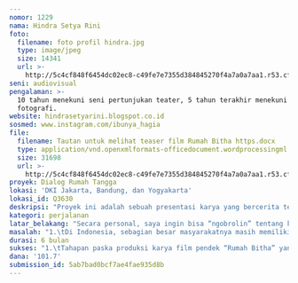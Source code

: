 ```yaml
---
nomor: 1229
nama: Hindra Setya Rini
foto:
  filename: foto profil hindra.jpg
  type: image/jpeg
  size: 14341
  url: >-
    http://5c4cf848f6454dc02ec8-c49fe7e7355d384845270f4a7a0a7aa1.r53.cf2.rackcdn.com/035ddead-784c-40f1-a425-b0faf52697d3/foto%20profil%20hindra.jpg
seni: audiovisual
pengalaman: >-
  10 tahun menekuni seni pertunjukan teater, 5 tahun terakhir menekuni film dan
  fotografi.
website: hindrasetyarini.blogspot.co.id
sosmed: www.instagram.com/ibunya_hagia
file:
  filename: Tautan untuk melihat teaser film Rumah Bitha https.docx
  type: application/vnd.openxmlformats-officedocument.wordprocessingml.document
  size: 31698
  url: >-
    http://5c4cf848f6454dc02ec8-c49fe7e7355d384845270f4a7a0a7aa1.r53.cf2.rackcdn.com/96467884-c802-40ff-a308-e84c141046ca/Tautan%20untuk%20melihat%20teaser%20film%20Rumah%20Bitha%20https.docx
proyek: Dialog Rumah Tangga
lokasi: 'DKI Jakarta, Bandung, dan Yogyakarta'
lokasi_id: Q3630
deskripsi: "Proyek ini adalah sebuah presentasi karya yang bercerita tentang keluarga, melibatkan perempuan-perempuan yang secara terbuka membicarakan hal pribadi dalam rumah tangganya. Permasalahan rumah tangga yang biasanya ditutup-tutupi agar tampak baik-baik saja dari luar rumah, akan dibagikan melalui presentasi karya “Dialog Rumah Tangga” ini. Proyek ini terbagi dua fase, yaitu fase pertama penyelesaian produksi karya film pendek fiksi berjudul “Rumah Bitha” yang merupakan alat bagi saya untuk memasuki rumah-rumah keluarga yang saya singgahi. Film fiksi ini sebagai sebuah media yang berbicara tentang keluarga di Indonesia. \r\nFase kedua, presentasi karya melalui pemutaran film keliling dari satu rumah ke rumah yang lain menyasar keluarga-keluarga yang secara terbuka bersedia membahas isu keluarganya. Selain bisa jadi bahan diskusi, film Rumah Bitha yang dibuat dengan harapan bisa menjadi bahan refleksi saat menontonnya ini, juga diharapkan mampu menjadi sarana bercermin bersama guna terciptanya dialog mengenai permasalahan-permasalahan perempuan Indonesia. Presentasi ini bersifat intim dan hangat seperti teman mengunjungi temannya, menonton film bersama dan saling bertukar kabar mengenai keluarga di ruang tengah atau ruang makan sebagaimana perihal keluarga biasa dibicarakan di sana. Presentasi karya ini nantinya dapat saya lanjutkan sebagai hasil refleksi dari perjalanan saya dalam bentuk pameran atau public sharing.\r\n"
kategori: perjalanan
latar_belakang: "Secara personal, saya ingin bisa “ngobrolin” tentang keluarga. Kadang, buat sebagian orang (termasuk saya), membicarakan perihal keluarga tetangga lebih mudah daripada membicarakan keluarga sendiri. Seringkali kita lebih senang menampilkan bahwa “keluarga kita dalam keadaan baik-baik saja,” dan menutup rapat-rapat rahasia keluarga di balik pintu rumah—karena akan menjadi “aib” dan tabu jika dibuka. Lewat media film fiksi yang saya buat dan presentasi karya ini, saya seperti seorang teman yang ingin bisa mengetuk pintu rumahmu dan masuk ke dalamnya—tidak lagi hanya mengintip dari jendela rumah saya. Saya hanya ingin bertanya kabar dengan hangat, “Bagaimana keluargamu hari ini? Baik?”\r\nPertengahan tahun 2012, saya bersama dua rekan seniman dari disiplin berbeda menginisiasi sebuah proyek bertema “Keluarga/Berkeluarga”. Sejak saat itu obrolan dan berbagi cerita perihal keluarga bergulir bersama beberapa pasangan keluarga kecil yang tinggal di Yogyakarta. Berangkat dari refleksi atas sejarah dan kenangan atas keluarga, lalu perjumpaan saya dengan beberapa perempuan sebagai responden dalam proyek tersebut, melahirkan sebuah karya film pendek fiksi pertama saya tentang keluarga yang berjudul “Rumah Bitha”. Film ini belum selesai dan terhenti di tahap post production karena keterbatasan dana. Sehingga, presentasi karya yang saya angankan terjadi seperti dalam proyek “Dialog Rumah Tangga” ini belum terwujud."
masalah: "1.\tDi Indonesia, sebagian besar masyarakatnya masih memiliki norma yang menganggap tabu untuk menceritakan rahasia atau permasalahan yang terjadi di dalam kehidupan rumah tangga. Sementara, kebutuhan untuk berbagi atau bertemu dengan rekan atau teman senasib sepenanggungan itu ada. Kebutuhan untuk menemukan suatu tempat / penyaluran. Hal tersebut dapat dilihat dari kecenderungan masyarakat masa kini membeberkan rahasia yang terjadi di dalam rumahnya pada dinding jendela laman sosial medianya. \r\n2.\tPerempuan, dalam berbagai kasus permasalahan dalam rumah tangga yang saya temui seringkali menempati posisi yang tampaknya lemah, padahal sesungguhnya ia adalah pemegang kunci utama dalam menyiasati persoalan rumah tangganya. Hal tersebut tidak akan tampak dari luar karena persoalan rumah tangga adalah persoalan di ruang privat.\r\n3.\tPerempuan sebagai individu butuh teman perempuan lain sebagai cermin yang saling menguatkan, menginspirasi, mendorong, dan membuat menjadi berdaya. Hal tersebut hanya terjadi jika para perempuan saling bertemu, berkumpul, berbagi kisah dan dapat mengambil refleksi atas persoalan yang terjadi dalam hidupnya, rumah tangganya atau keluarganya. \r\n"
durasi: 6 bulan
sukses: "1.\tTahapan paska produksi karya film pendek “Rumah Bitha” yang menjadi alat untuk mewujudkan presentasi karya proyek “Dialog Rumah Tangga” selesai.\r\n2.\tPresentasi karya “Dialog Rumah Tangga” yang berupa pemutaran keliling ke rumah-rumah keluarga terpilih di tiga kota (Jakarta, Bandung, Yogyakarta) dalam rangka menciptakan dialog tentang permasalahan keluarga dapat terlaksana.\r\n3.\tTerkumpul responden perempuan (yang berumah tangga / berkeluarga) yang bersedia menjadi tuan rumah sekaligus narasumber atas isu yang diangkat dan terlibat dalam terciptanya “Dialog Rumah Tangga” ini. Minimal ada 5 perempuan lintas generasi mewakili keluarganya terlibat dalam proyek ini. \r\n4.\tAda public sharing atau pameran sebagai tidak lanjut presentasi karya sehingga dapat diakses oleh masyarakat luas dan tercipta dialog yang lebih banyak respondennya.\r\n5.\tAda perempuan-perempuan yang menjadi terinspirasi atau merasa terkuatkan setelah berefleksi pada cerita keluarga lain selama proyek karya ini berlangsung.\r\n"
dana: '101.7'
submission_id: 5ab7bad0bcf7ae4fae935d8b
---
```

